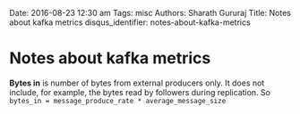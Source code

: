 Date: 2016-08-23 12:30 am
Tags: misc
Authors: Sharath Gururaj
Title: Notes about kafka metrics
disqus_identifier: notes-about-kafka-metrics

# Notes about kafka metrics

**Bytes in** is number of bytes from external producers only. It does not include, for example, the bytes read by followers during replication. So `bytes_in = message_produce_rate * average_message_size`

